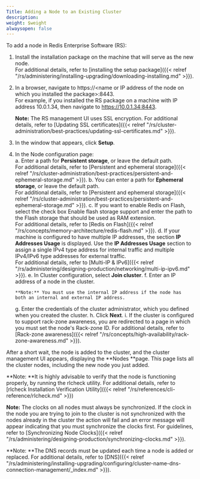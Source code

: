 ```yaml
---
Title: Adding a Node to an Existing Cluster
description: 
weight: $weight
alwaysopen: false
---
```

To add a node in Redis Enterprise Software (RS):

1.  Install the installation package on the machine that will serve as
    the new node.\
    For additional details, refer to [installing the setup
    package]({{< relref "/rs/administering/installing-upgrading/downloading-installing.md" >}}).
2.  In a browser, navigate to https://\<name or IP address of the node
    on which you installed the package\>:8443.\
    For example, if you installed the RS package on a machine with IP
    address 10.0.1.34, then navigate to https://10.0.1.34:8443.

    **Note:** The RS management UI uses SSL encryption. For additional
    details, refer to [Updating SSL
    certificates]({{< relref "/rs/cluster-administration/best-practices/updating-ssl-certificates.md" >}}).

3.  In the window that appears, click **Setup**.
4.  In the Node configuration page:\
    a.  Enter a path for **Persistent storage**, or leave the default
        path.\
        For additional details, refer to [Persistent and ephemeral
        storage]({{< relref "/rs/cluster-administration/best-practices/persistent-and-ephemeral-storage.md" >}}).
    b.  You can enter a path for **Ephemeral storage**, or leave the
        default path.\
        For additional details, refer to [Persistent and ephemeral
        storage]({{< relref "/rs/cluster-administration/best-practices/persistent-and-ephemeral-storage.md" >}}).
    c.  If you want to enable Redis on Flash, select the check box
        Enable flash storage support and enter the path to the Flash
        storage that should be used as RAM extension.\
        For additional details, refer to [Redis on
        Flash]({{< relref "/rs/concepts/memory-architecture/redis-flash.md" >}}).
    d.  If your machine is configured to have multiple IP addresses, the
        section **IP Addresses Usage** is displayed. Use the **IP
        Addresses Usage** section to assign a single IPv4 type address
        for internal traffic and multiple IPv4/IPv6 type addresses for
        external traffic.\
        For additional details, refer to [Multi-IP &
        IPv6]({{< relref "/rs/administering/designing-production/networking/multi-ip-ipv6.md" >}}).
    e.  In Cluster configuration, select **Join cluster**.
    f.  Enter an IP address of a node in the cluster.

        **Note:** You must use the internal IP address if the node has
        both an internal and external IP address.

    g.  Enter the credentials of the cluster administrator, which you
        defined when you created the cluster.
    h.  Click **Next**.
    i.  If the cluster is configured to support rack-zone awareness, you
        are redirected to a page in which you must set the node's
        Rack-zone ID. For additional details, refer to [Rack-zone
        awareness]({{< relref "/rs/concepts/high-availability/rack-zone-awareness.md" >}}).

After a short wait, the node is added to the cluster, and the cluster
management UI appears, displaying the **Nodes **page. This page lists
all the cluster nodes, including the new node you just added.

**Note: **It is highly advisable to verify that the node is functioning
properly, by running the rlcheck utility. For additional details, refer
to [rlcheck Installation Verification
Utility]({{< relref "/rs/references/cli-reference/rlcheck.md" >}})

**Note:** The clocks on all nodes must always be synchronized. If the
clock in the node you are trying to join to the cluster is not
synchronized with the nodes already in the cluster the action will fail
and an error message will appear indicating that you must synchronize
the clocks first. For guidelines, refer to [Synchronizing Node
Clocks]({{< relref "/rs/administering/designing-production/synchronizing-clocks.md" >}}).

**Note: **The DNS records must be updated each time a node is added or
replaced. For additional details, refer to
[DNS]({{< relref "/rs/administering/installing-upgrading/configuring/cluster-name-dns-connection-management/_index.md" >}}).
